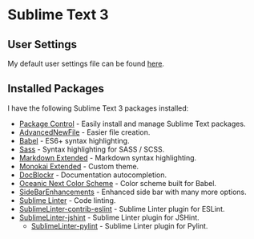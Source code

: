 # Sublime Text 3

## User Settings

My default user settings file can be found [here](./Preferences.sublime-settings).

## Installed Packages

I have the following Sublime Text 3 packages installed:

* [Package Control](https://packagecontrol.io/installation) - Easily install and manage Sublime Text
  packages.
* [AdvancedNewFile](https://packagecontrol.io/packages/AdvancedNewFile) - Easier file creation.
* [Babel](https://packagecontrol.io/packages/Babel) - ES6+ syntax highlighting.
* [Sass](https://packagecontrol.io/packages/Sass) - Syntax highlighting for SASS / SCSS.
* [Markdown Extended](https://packagecontrol.io/packages/Markdown%20Extended) - Markdown syntax
  highlighting.
* [Monokai Extended](https://packagecontrol.io/packages/Monokai%20Extended) - Custom theme.
* [DocBlockr](https://packagecontrol.io/packages/DocBlockr) - Documentation autocompletion.
* [Oceanic Next Color Scheme](https://github.com/voronianski/oceanic-next-color-scheme) - Color
  scheme built for Babel.
* [SideBarEnhancements](https://packagecontrol.io/packages/SideBarEnhancements) - Enhanced side bar
  with many more options.
* [Sublime Linter](https://packagecontrol.io/packages/SublimeLinter) - Code linting.
* [Sublime​Linter-contrib-eslint](https://packagecontrol.io/packages/SublimeLinter-contrib-eslint) -
  Sublime Linter plugin for ESLint.
* [Sublime​Linter-jshint](https://packagecontrol.io/packages/SublimeLinter-jshint) - Sublime Linter
  plugin for JSHint.
  * [Sublime​Linter-pylint](https://packagecontrol.io/packages/SublimeLinter-pylint) - Sublime Linter
  plugin for Pylint.
